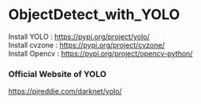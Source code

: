 # ObjectDetect_with_YOLO


Install YOLO : https://pypi.org/project/yolo/  
Install cvzone : https://pypi.org/project/cvzone/   
Install Opencv : https://pypi.org/project/opencv-python/  

### Official Website of YOLO   

https://pjreddie.com/darknet/yolo/   

